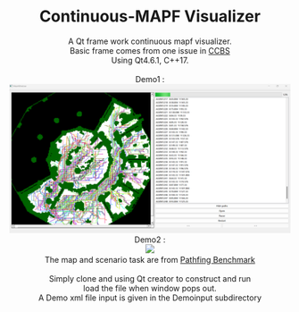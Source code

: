<div align="center">

# Continuous-MAPF Visualizer
A Qt frame work continuous mapf visualizer.<br>
Basic frame comes from one issue in [CCBS](https://github.com/PathPlanning/Continuous-CBS) <br>
Using Qt4.6.1, C++17.<br> 
<br>
Demo1 : <br>
<img src="DemoInput/demo.png" width="600">  <br>
Demo2 : <br>
<img src="/DemoInput/Demo-gif.gif" width="600"> <br>
The map and scenario task are from [Pathfing Benchmark](https://movingai.com/benchmarks/) <br>
<br>
Simply clone and using Qt creator to construct and run<br>
load the file when window pops out.<br>
A Demo xml file input is given in the Demoinput subdirectory<br>
</div>
